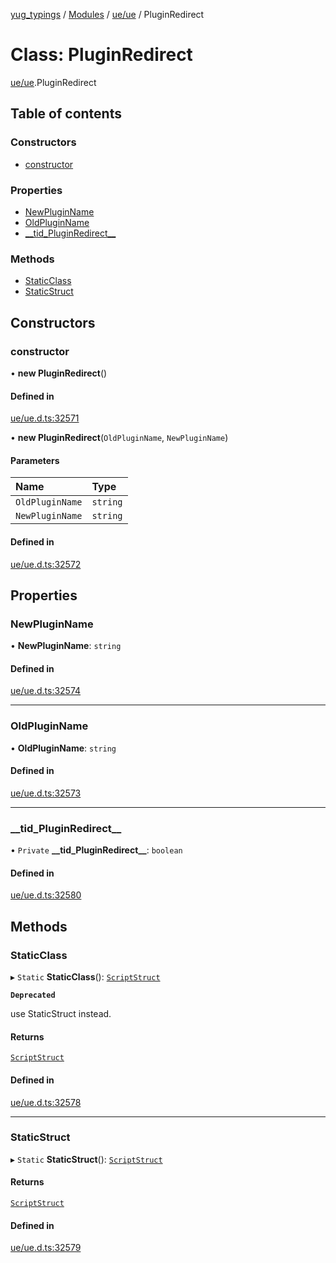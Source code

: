 [yug_typings](../README.md) / [Modules](../modules.md) / [ue/ue](../modules/ue_ue.md) / PluginRedirect

# Class: PluginRedirect

[ue/ue](../modules/ue_ue.md).PluginRedirect

## Table of contents

### Constructors

- [constructor](ue_ue.PluginRedirect.md#constructor)

### Properties

- [NewPluginName](ue_ue.PluginRedirect.md#newpluginname)
- [OldPluginName](ue_ue.PluginRedirect.md#oldpluginname)
- [\_\_tid\_PluginRedirect\_\_](ue_ue.PluginRedirect.md#__tid_pluginredirect__)

### Methods

- [StaticClass](ue_ue.PluginRedirect.md#staticclass)
- [StaticStruct](ue_ue.PluginRedirect.md#staticstruct)

## Constructors

### constructor

• **new PluginRedirect**()

#### Defined in

[ue/ue.d.ts:32571](https://github.com/YugMetaverse/yug_typings/blob/25cad34/ue/ue.d.ts#L32571)

• **new PluginRedirect**(`OldPluginName`, `NewPluginName`)

#### Parameters

| Name | Type |
| :------ | :------ |
| `OldPluginName` | `string` |
| `NewPluginName` | `string` |

#### Defined in

[ue/ue.d.ts:32572](https://github.com/YugMetaverse/yug_typings/blob/25cad34/ue/ue.d.ts#L32572)

## Properties

### NewPluginName

• **NewPluginName**: `string`

#### Defined in

[ue/ue.d.ts:32574](https://github.com/YugMetaverse/yug_typings/blob/25cad34/ue/ue.d.ts#L32574)

___

### OldPluginName

• **OldPluginName**: `string`

#### Defined in

[ue/ue.d.ts:32573](https://github.com/YugMetaverse/yug_typings/blob/25cad34/ue/ue.d.ts#L32573)

___

### \_\_tid\_PluginRedirect\_\_

• `Private` **\_\_tid\_PluginRedirect\_\_**: `boolean`

#### Defined in

[ue/ue.d.ts:32580](https://github.com/YugMetaverse/yug_typings/blob/25cad34/ue/ue.d.ts#L32580)

## Methods

### StaticClass

▸ `Static` **StaticClass**(): [`ScriptStruct`](ue_ue.ScriptStruct.md)

**`Deprecated`**

use StaticStruct instead.

#### Returns

[`ScriptStruct`](ue_ue.ScriptStruct.md)

#### Defined in

[ue/ue.d.ts:32578](https://github.com/YugMetaverse/yug_typings/blob/25cad34/ue/ue.d.ts#L32578)

___

### StaticStruct

▸ `Static` **StaticStruct**(): [`ScriptStruct`](ue_ue.ScriptStruct.md)

#### Returns

[`ScriptStruct`](ue_ue.ScriptStruct.md)

#### Defined in

[ue/ue.d.ts:32579](https://github.com/YugMetaverse/yug_typings/blob/25cad34/ue/ue.d.ts#L32579)
